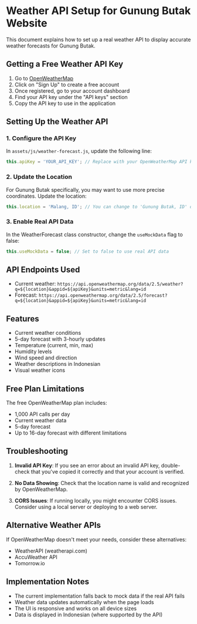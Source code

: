 # Weather API Setup for Gunung Butak Website

This document explains how to set up a real weather API to display accurate weather forecasts for Gunung Butak.

## Getting a Free Weather API Key

1. Go to [OpenWeatherMap](https://openweathermap.org/api)
2. Click on "Sign Up" to create a free account
3. Once registered, go to your account dashboard
4. Find your API key under the "API keys" section
5. Copy the API key to use in the application

## Setting Up the Weather API

### 1. Configure the API Key

In `assets/js/weather-forecast.js`, update the following line:

```javascript
this.apiKey = 'YOUR_API_KEY'; // Replace with your OpenWeatherMap API key
```

### 2. Update the Location

For Gunung Butak specifically, you may want to use more precise coordinates. Update the location:

```javascript
this.location = 'Malang, ID'; // You can change to 'Gunung Butak, ID' or use coordinates
```

### 3. Enable Real API Data

In the WeatherForecast class constructor, change the `useMockData` flag to false:

```javascript
this.useMockData = false; // Set to false to use real API data
```

## API Endpoints Used

- Current weather: `https://api.openweathermap.org/data/2.5/weather?q=${location}&appid=${apiKey}&units=metric&lang=id`
- Forecast: `https://api.openweathermap.org/data/2.5/forecast?q=${location}&appid=${apiKey}&units=metric&lang=id`

## Features

- Current weather conditions
- 5-day forecast with 3-hourly updates
- Temperature (current, min, max)
- Humidity levels
- Wind speed and direction
- Weather descriptions in Indonesian
- Visual weather icons

## Free Plan Limitations

The free OpenWeatherMap plan includes:
- 1,000 API calls per day
- Current weather data
- 5-day forecast
- Up to 16-day forecast with different limitations

## Troubleshooting

1. **Invalid API Key**: If you see an error about an invalid API key, double-check that you've copied it correctly and that your account is verified.

2. **No Data Showing**: Check that the location name is valid and recognized by OpenWeatherMap.

3. **CORS Issues**: If running locally, you might encounter CORS issues. Consider using a local server or deploying to a web server.

## Alternative Weather APIs

If OpenWeatherMap doesn't meet your needs, consider these alternatives:
- WeatherAPI (weatherapi.com)
- AccuWeather API
- Tomorrow.io

## Implementation Notes

- The current implementation falls back to mock data if the real API fails
- Weather data updates automatically when the page loads
- The UI is responsive and works on all device sizes
- Data is displayed in Indonesian (where supported by the API)